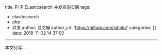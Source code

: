 title: PHP ELasticsearch 并发查询实践
tags:
  - elasticsearch
  - php
  - 并发
author: 吕文翰
author_url: 'https://github.com/johnlui'
categories: []
date: 2018-11-02 14:37:00
---

本文待写...